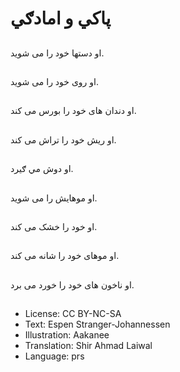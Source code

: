 # پاکي و امادګي

##
او دستها خود را می شوید.

##
او روی خود را می شوید.

##
او دندان های خود را بورس می کند.

##
او ريش خود را تراش می کند.

##
او دوش مي ګيرد.

##
او موهایش را می شويد.

##
او خود را خشک می کند.

##
او موهای خود را شانه می کند.

##
او ناخون های خود را خورد می برد.

##
* License: CC BY-NC-SA
* Text: Espen Stranger-Johannessen
* Illustration: Aakanee
* Translation: Shir Ahmad Laiwal
* Language: prs
